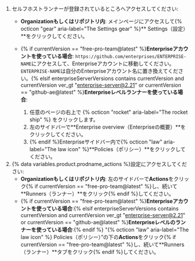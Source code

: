 1. セルフホストランナーが登録されているところへアクセスしてください:
   * **Organizationもしくはリポジトリ内**: メインページにアクセスして{% octicon "gear" aria-label="The Settings gear" %}** Settings（設定）**をクリックしてください。
   * {% if currentVersion == "free-pro-team@latest" %}**Enterpriseアカウントを使っている場合**: `https://github.com/enterprises/ENTERPRISE-NAME`にアクセスして、Enterpriseアカウントに移動してください。`ENTERPRISE-NAME`は自分のEnterpriseアカウント名に置き換えてください。{% elsif enterpriseServerVersions contains currentVersion and currentVersion ver_gt "enterprise-server@2.21" or currentVersion == "github-ae@latest" %}**Enterpriseレベルランナーを使っている場合**:

     1. 任意のページの右上で {% octicon "rocket" aria-label="The rocket ship" %} をクリックします。
     1. 左のサイドバーで**Enterprise overview（Enterpriseの概要）**をクリックしてください。
     1. {% endif %}Enterpriseサイドバー内で{% octicon "law" aria-label="The law icon" %}**Policies（ポリシー）**をクリックしてください。
1. {% data variables.product.prodname_actions %}設定にアクセスしてください:
   * **Organizationもしくはリポジトリ内**: 左のサイドバーで**Actions**をクリック{% if currentVersion == "free-pro-team@latest" %}し、続いて**Runners（ランナー）**をクリック{% endif %}してください。
   * {% if currentVersion == "free-pro-team@latest" %}**Enterpriseアカウントを使っている場合**:{% elsif enterpriseServerVersions contains currentVersion and currentVersion ver_gt "enterprise-server@2.21" or currentVersion == "github-ae@latest" %}**Enterpriseレベルのランナーを使っている場合**:{% endif %} "{% octicon "law" aria-label="The law icon" %} Policies（ポリシー）”の下の**Actions**をクリック{% if currentVersion == "free-pro-team@latest" %}し、続いて**Runners（ランナー）**タブをクリック{% endif %}してください。
